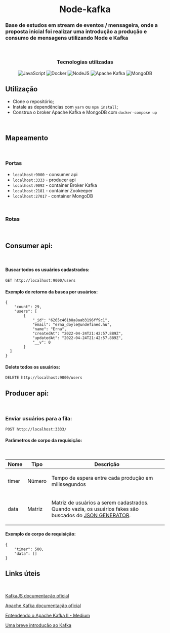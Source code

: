 <h1 align="center">Node-kafka</h1>

<h3> Base de estudos em stream de eventos / mensageira, onde a proposta inicial foi realizar uma introdução a produção e consumo de mensagens utilizando Node e Kafka</h3>
</br>

<h3 align="center"> Tecnologias utilizadas </a></h2>
<div align="center">

![JavaScript](https://img.shields.io/badge/javascript-%23323330.svg?style=for-the-badge&logo=javascript&logoColor=%23F7DF1E)
![Docker](https://img.shields.io/badge/docker-%230db7ed.svg?style=for-the-badge&logo=docker&logoColor=white)
![NodeJS](https://img.shields.io/badge/node.js-6DA55F?style=for-the-badge&logo=node.js&logoColor=white) 
![Apache Kafka](https://img.shields.io/badge/Apache%20Kafka-000?style=for-the-badge&logo=apachekafka) 
![MongoDB](https://img.shields.io/badge/MongoDB-%234ea94b.svg?style=for-the-badge&logo=mongodb&logoColor=white)
</div>


## Utilização

- Clone o repositório;
- Instale as dependências com `yarn` ou `npm install`;
- Construa o broker Apache Kafka e MongoDB com `docker-compose up`

</br>

## Mapeamento 
</br>

### Portas
- `localhost:9000` -  consumer api
- `localhost:3333` - producer api
- `localhost:9092` - container Broker Kafka
- `localhost:2181` - container Zookeeper
- `localhost:27017` - container MongoDB

</br>

### Rotas
</br>

## Consumer api:
</br>

#### Buscar todos os usuários cadastrados:

	GET http://localhost:9000/users

#### Exemplo de retorno da busca por usuários:

```
{
	"count": 29,
	"users": [
		{
			"_id": "6265c461b8a8aab3196ff9c1",
			"email": "erna_doyle@undefined.hu",
			"name": "Erna",
			"createdAt": "2022-04-24T21:42:57.889Z",
			"updatedAt": "2022-04-24T21:42:57.889Z",
			"__v": 0
		}
  ]
}
```
#### Delete todos os usuários:

	DELETE http://localhost:9000/users

## Producer api:
</br>

### Enviar usuários para a fila:

	POST http://localhost:3333/


#### Parâmetros de corpo da requisição:
</br>

| Nome    | Tipo      | Descrição                          |
|---------|-----------|--------------------------------------|
| timer			| Número			|  <p>Tempo de espera entre cada produção em milissegundos </p>							|
| data			| Matriz			|  <p>Matriz de usuários a serem cadastrados. Quando vazia, os usuários fakes são buscados do [JSON GENERATOR](https://json-generator.com/). </p>							|

#### Exemplo de corpo de requisição:

```
{
	"timer": 500,
	"data": []
}
```

## Links úteis
</br>

[KafkaJS documentação oficial](https://kafka.js.org/docs/getting-started)

[Apache Kafka documentação oficial](https://kafka.apache.org/documentation/)

[Entendendo o Apache Kafka II - Medium](https://medium.com/luizalabs/entendendo-o-apache-kafka-ii-b19d79e175f5)

[Uma breve introdução ao Kafka](https://kafka.js.org/docs/introduction)

